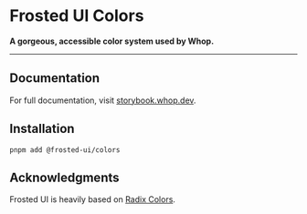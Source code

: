 # Frosted UI Colors

**A gorgeous, accessible color system used by Whop.**

---

## Documentation

For full documentation, visit [storybook.whop.dev](https://storybook.whop.dev/?path=/docs/guides-3-color--docs).

## Installation

`pnpm add @frosted-ui/colors`

## Acknowledgments

Frosted UI is heavily based on [Radix Colors](https://www.radix-ui.com/colors).
